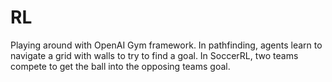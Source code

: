 # RL

Playing around with OpenAI Gym framework. In pathfinding, agents learn to navigate a grid with walls to try to find a goal. In SoccerRL, two teams compete to get the ball into the opposing teams goal.